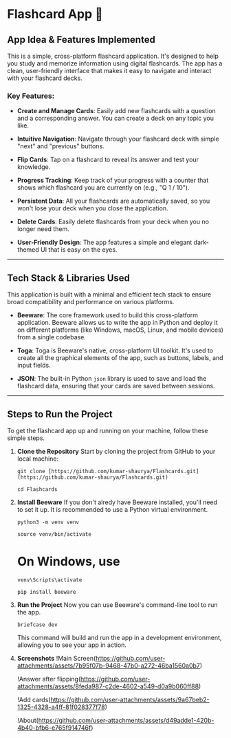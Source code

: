 # Flashcard App 🧠

## App Idea & Features Implemented

This is a simple, cross-platform flashcard application. It's designed to help you study and memorize information using digital flashcards. The app has a clean, user-friendly interface that makes it easy to navigate and interact with your flashcard decks.

### Key Features:

* **Create and Manage Cards**: Easily add new flashcards with a question and a corresponding answer. You can create a deck on any topic you like.

* **Intuitive Navigation**: Navigate through your flashcard deck with simple "next" and "previous" buttons.

* **Flip Cards**: Tap on a flashcard to reveal its answer and test your knowledge.

* **Progress Tracking**: Keep track of your progress with a counter that shows which flashcard you are currently on (e.g., "Q 1 / 10").

* **Persistent Data**: All your flashcards are automatically saved, so you won't lose your deck when you close the application.

* **Delete Cards**: Easily delete flashcards from your deck when you no longer need them.

* **User-Friendly Design**: The app features a simple and elegant dark-themed UI that is easy on the eyes.

---

## Tech Stack & Libraries Used

This application is built with a minimal and efficient tech stack to ensure broad compatibility and performance on various platforms.

* **Beeware**: The core framework used to build this cross-platform application. Beeware allows us to write the app in Python and deploy it on different platforms (like Windows, macOS, Linux, and mobile devices) from a single codebase.

* **Toga**: Toga is Beeware's native, cross-platform UI toolkit. It's used to create all the graphical elements of the app, such as buttons, labels, and input fields.

* **JSON**: The built-in Python `json` library is used to save and load the flashcard data, ensuring that your cards are saved between sessions.

---

## Steps to Run the Project

To get the flashcard app up and running on your machine, follow these simple steps.

1. **Clone the Repository**
   Start by cloning the project from GitHub to your local machine:

   ```git clone [https://github.com/kumar-shaurya/Flashcards.git](https://github.com/kumar-shaurya/Flashcards.git)```
   
   ```cd Flashcards```
   
3. **Install Beeware**
   If you don't alredy have Beeware installed, you'll need to set it up. It is recommended to use a Python virtual environment.

   ```python3 -m venv venv```
   
   ```source venv/bin/activate```
   # On Windows, use
   ```venv\Scripts\activate```
   
   ```pip install beeware```
   
5. **Run the Project**
   Now you can use Beeware's command-line tool to run the app.

   ```briefcase dev```
   
   This command will build and run the app in a development environment, allowing you to see your app in action.

6. **Screenshots**
   !Main Screen(https://github.com/user-attachments/assets/7b95f07b-9468-47b0-a272-46ba1560a0b7)
   
   !Answer after flipping(https://github.com/user-attachments/assets/8feda987-c2de-4602-a549-d0a9b060ff88)
   
   !Add cards(https://github.com/user-attachments/assets/9a67beb2-1325-4328-a4ff-81f028377f78)
   
   !About(https://github.com/user-attachments/assets/d49adde1-420b-4b40-bfb6-e765f914746f)






